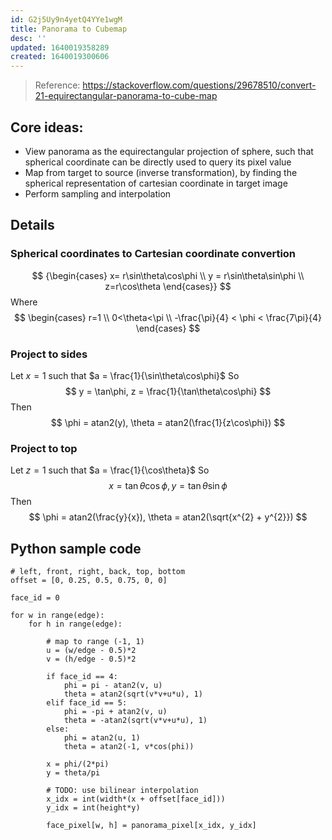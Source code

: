 ```yaml
---
id: G2j5Uy9n4yetQ4YYe1wgM
title: Panorama to Cubemap
desc: ''
updated: 1640019358289
created: 1640019300606
---
```


> Reference: https://stackoverflow.com/questions/29678510/convert-21-equirectangular-panorama-to-cube-map

## Core ideas:
- View panorama as the equirectangular projection of sphere, such that spherical coordinate can be directly used to query its pixel value
- Map from target to source (inverse transformation), by finding the spherical representation of cartesian coordinate in target image
- Perform sampling and interpolation

## Details 
### Spherical coordinates to Cartesian coordinate convertion
$$
{\begin{cases} x= r\sin\theta\cos\phi \\ y = r\sin\theta\sin\phi \\ z=r\cos\theta \end{cases}}
$$
Where
$$
\begin{cases} r=1 \\ 0<\theta<\pi \\ -\frac{\pi}{4} < \phi < \frac{7\pi}{4} \end{cases}
$$
### Project to sides
Let $x = 1$ such that $a = \frac{1}{\sin\theta\cos\phi}$
So
$$
y = \tan\phi, z = \frac{1}{\tan\theta\cos\phi}
$$
Then
$$
\phi = atan2(y), \theta = atan2(\frac{1}{z\cos\phi})
$$

### Project to top
Let $z = 1$ such that $a = \frac{1}{\cos\theta}$
So
$$
x = \tan\theta\cos\phi, y = \tan\theta\sin\phi
$$
Then
$$
\phi = atan2(\frac{y}{x}), \theta = atan2(\sqrt{x^{2} + y^{2}})
$$

## Python sample code
```
# left, front, right, back, top, bottom
offset = [0, 0.25, 0.5, 0.75, 0, 0]

face_id = 0

for w in range(edge):
    for h in range(edge):
        
        # map to range (-1, 1)
        u = (w/edge - 0.5)*2
        v = (h/edge - 0.5)*2
        
        if face_id == 4:
            phi = pi - atan2(v, u)
            theta = atan2(sqrt(v*v+u*u), 1)
        elif face_id == 5:
            phi = -pi + atan2(v, u)
            theta = -atan2(sqrt(v*v+u*u), 1)
        else:
            phi = atan2(u, 1)
            theta = atan2(-1, v*cos(phi))
        
        x = phi/(2*pi)
        y = theta/pi
        
        # TODO: use bilinear interpolation
        x_idx = int(width*(x + offset[face_id]))
        y_idx = int(height*y)
        
        face_pixel[w, h] = panorama_pixel[x_idx, y_idx]
```